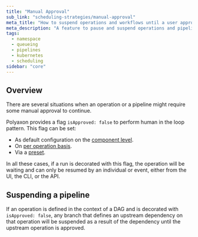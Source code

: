 ```yaml
---
title: "Manual Approval"
sub_link: "scheduling-strategies/manual-approval"
meta_title: "How to suspend operations and workflows until a user approves them - scheduling strategies"
meta_description: "A feature to pause and suspend operations and pipelines and wait for human approval to resume the work."
tags:
  - namespace
  - queueing
  - pipelines
  - kubernetes
  - scheduling
sidebar: "core"
---
```


## Overview

There are several situations when an operation or a pipeline might require some manual approval to continue.

Polyaxon provides a flag `isApproved: false` to perform human in the loop pattern. This flag can be set:
 * As default configuration on the [component level](/docs/core/specification/component/#isapproved).
 * On [per operation basis](/docs/core/specification/operation/#isapproved).
 * Via a [preset](/docs/core/scheduling-strategies/presets/).
 
In all these cases, if a run is decorated with this flag, the operation will be waiting and can only be resumed by an individual or event, either from the UI, the CLI, or the API.

## Suspending a pipeline

If an operation is defined in the context of a DAG and is decorated with `isApproved: false`, 
any branch that defines an upstream dependency on that operation will be suspended as a result of the dependency until the upstream operation is approved.
